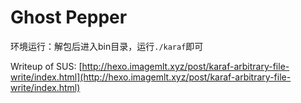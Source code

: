 # Ghost Pepper
环境运行：解包后进入bin目录，运行`./karaf`即可

Writeup of SUS: [http://hexo.imagemlt.xyz/post/karaf-arbitrary-file-write/index.html](http://hexo.imagemlt.xyz/post/karaf-arbitrary-file-write/index.html)
